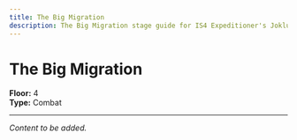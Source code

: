 ```yaml
---
title: The Big Migration
description: The Big Migration stage guide for IS4 Expeditioner's Joklumarkar
---
```


# The Big Migration

**Floor:** 4  
**Type:** Combat  

---

*Content to be added.*
